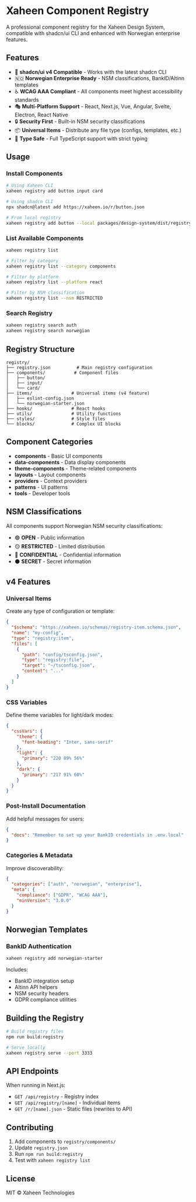 # Xaheen Component Registry

A professional component registry for the Xaheen Design System, compatible with shadcn/ui CLI and enhanced with Norwegian enterprise features.

## Features

- 🎨 **shadcn/ui v4 Compatible** - Works with the latest shadcn CLI
- 🇳🇴 **Norwegian Enterprise Ready** - NSM classifications, BankID/Altinn templates
- ♿ **WCAG AAA Compliant** - All components meet highest accessibility standards
- 🎭 **Multi-Platform Support** - React, Next.js, Vue, Angular, Svelte, Electron, React Native
- 🔒 **Security First** - Built-in NSM security classifications
- 📦 **Universal Items** - Distribute any file type (configs, templates, etc.)
- 🎯 **Type Safe** - Full TypeScript support with strict typing

## Usage

### Install Components

```bash
# Using Xaheen CLI
xaheen registry add button input card

# Using shadcn CLI
npx shadcn@latest add https://xaheen.io/r/button.json

# From local registry
xaheen registry add button --local packages/design-system/dist/registry
```

### List Available Components

```bash
xaheen registry list

# Filter by category
xaheen registry list --category components

# Filter by platform
xaheen registry list --platform react

# Filter by NSM classification
xaheen registry list --nsm RESTRICTED
```

### Search Registry

```bash
xaheen registry search auth
xaheen registry search norwegian
```

## Registry Structure

```
registry/
├── registry.json          # Main registry configuration
├── components/           # Component files
│   ├── button/
│   ├── input/
│   └── card/
├── items/               # Universal items (v4 feature)
│   ├── eslint-config.json
│   └── norwegian-starter.json
├── hooks/               # React hooks
├── utils/               # Utility functions
├── styles/              # Style files
└── blocks/              # Complex UI blocks
```

## Component Categories

- **components** - Basic UI components
- **data-components** - Data display components
- **theme-components** - Theme-related components
- **layouts** - Layout components
- **providers** - Context providers
- **patterns** - UI patterns
- **tools** - Developer tools

## NSM Classifications

All components support Norwegian NSM security classifications:

- 🟢 **OPEN** - Public information
- 🟡 **RESTRICTED** - Limited distribution
- 🔴 **CONFIDENTIAL** - Confidential information
- ⚫ **SECRET** - Secret information

## v4 Features

### Universal Items

Create any type of configuration or template:

```json
{
  "$schema": "https://xaheen.io/schemas/registry-item.schema.json",
  "name": "my-config",
  "type": "registry:item",
  "files": [
    {
      "path": "config/tsconfig.json",
      "type": "registry:file",
      "target": "~/tsconfig.json",
      "content": "..."
    }
  ]
}
```

### CSS Variables

Define theme variables for light/dark modes:

```json
{
  "cssVars": {
    "theme": {
      "font-heading": "Inter, sans-serif"
    },
    "light": {
      "primary": "220 89% 56%"
    },
    "dark": {
      "primary": "217 91% 60%"
    }
  }
}
```

### Post-Install Documentation

Add helpful messages for users:

```json
{
  "docs": "Remember to set up your BankID credentials in .env.local"
}
```

### Categories & Metadata

Improve discoverability:

```json
{
  "categories": ["auth", "norwegian", "enterprise"],
  "meta": {
    "compliance": ["GDPR", "WCAG AAA"],
    "minVersion": "3.0.0"
  }
}
```

## Norwegian Templates

### BankID Authentication

```bash
xaheen registry add norwegian-starter
```

Includes:
- BankID integration setup
- Altinn API helpers
- NSM security headers
- GDPR compliance utilities

## Building the Registry

```bash
# Build registry files
npm run build:registry

# Serve locally
xaheen registry serve --port 3333
```

## API Endpoints

When running in Next.js:

- `GET /api/registry` - Registry index
- `GET /api/registry/[name]` - Individual items
- `GET /r/[name].json` - Static files (rewrites to API)

## Contributing

1. Add components to `registry/components/`
2. Update `registry.json`
3. Run `npm run build:registry`
4. Test with `xaheen registry list`

## License

MIT © Xaheen Technologies